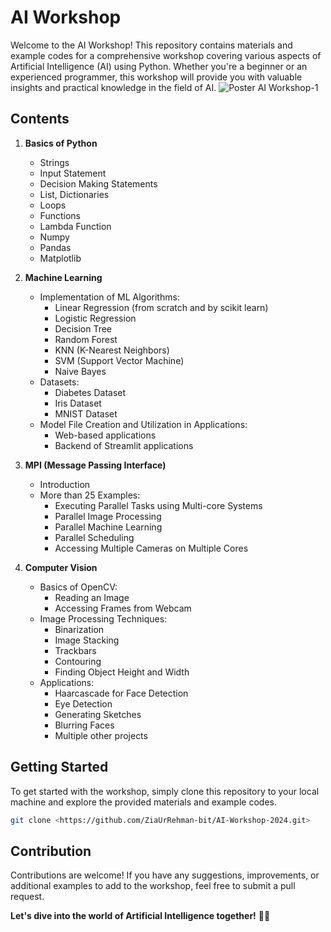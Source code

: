 # AI Workshop

Welcome to the AI Workshop! This repository contains materials and example codes for a comprehensive workshop covering various aspects of Artificial Intelligence (AI) using Python. Whether you're a beginner or an experienced programmer, this workshop will provide you with valuable insights and practical knowledge in the field of AI.
![Poster AI Workshop-1](https://github.com/ZiaUrRehman-bit/AI-Workshop-2024/assets/77435711/b5bdfa82-a63e-48ae-b60f-cacbe560bbbb)

## Contents

1. **Basics of Python**
   - Strings
   - Input Statement
   - Decision Making Statements
   - List, Dictionaries
   - Loops
   - Functions
   - Lambda Function
   - Numpy
   - Pandas
   - Matplotlib

2. **Machine Learning**
   - Implementation of ML Algorithms:
     - Linear Regression (from scratch and by scikit learn)
     - Logistic Regression
     - Decision Tree
     - Random Forest
     - KNN (K-Nearest Neighbors)
     - SVM (Support Vector Machine)
     - Naive Bayes
   - Datasets:
     - Diabetes Dataset
     - Iris Dataset
     - MNIST Dataset
   - Model File Creation and Utilization in Applications:
     - Web-based applications
     - Backend of Streamlit applications

3. **MPI (Message Passing Interface)**
   - Introduction
   - More than 25 Examples:
     - Executing Parallel Tasks using Multi-core Systems
     - Parallel Image Processing
     - Parallel Machine Learning
     - Parallel Scheduling
     - Accessing Multiple Cameras on Multiple Cores

4. **Computer Vision**
   - Basics of OpenCV:
     - Reading an Image
     - Accessing Frames from Webcam
   - Image Processing Techniques:
     - Binarization
     - Image Stacking
     - Trackbars
     - Contouring
     - Finding Object Height and Width
   - Applications:
     - Haarcascade for Face Detection
     - Eye Detection
     - Generating Sketches
     - Blurring Faces
     - Multiple other projects

## Getting Started

To get started with the workshop, simply clone this repository to your local machine and explore the provided materials and example codes.

```bash
git clone <https://github.com/ZiaUrRehman-bit/AI-Workshop-2024.git>
```

## Contribution

Contributions are welcome! If you have any suggestions, improvements, or additional examples to add to the workshop, feel free to submit a pull request.


**Let's dive into the world of Artificial Intelligence together!** 🚀✨


